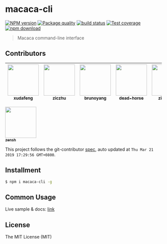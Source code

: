 # macaca-cli

[![NPM version][npm-image]][npm-url]
[![Package quality][quality-image]][quality-url]
[![build status][travis-image]][travis-url]
[![Test coverage][coveralls-image]][coveralls-url]
[![npm download][download-image]][download-url]

[npm-image]: https://img.shields.io/npm/v/macaca-cli.svg
[npm-url]: https://npmjs.org/package/macaca-cli
[quality-image]: https://packagequality.com/shield/macaca-cli.svg
[quality-url]: https://packagequality.com/#?package=macaca-cli
[travis-image]: https://img.shields.io/travis/macacajs/macaca-cli.svg
[travis-url]: https://travis-ci.org/macacajs/macaca-cli
[coveralls-image]: https://img.shields.io/coveralls/macacajs/macaca-cli.svg
[coveralls-url]: https://coveralls.io/r/macacajs/macaca-cli?branch=master
[download-image]: https://img.shields.io/npm/dm/macaca-cli.svg
[download-url]: https://npmjs.org/package/macaca-cli

> Macaca command-line interface

<!-- GITCONTRIBUTOR_START -->

## Contributors

|[<img src="https://avatars1.githubusercontent.com/u/1011681?v=4" width="100px;"/><br/><sub><b>xudafeng</b></sub>](https://github.com/xudafeng)<br/>|[<img src="https://avatars1.githubusercontent.com/u/1044425?v=4" width="100px;"/><br/><sub><b>ziczhu</b></sub>](https://github.com/ziczhu)<br/>|[<img src="https://avatars3.githubusercontent.com/u/5086369?v=4" width="100px;"/><br/><sub><b>brunoyang</b></sub>](https://github.com/brunoyang)<br/>|[<img src="https://avatars3.githubusercontent.com/u/985607?v=4" width="100px;"/><br/><sub><b>dead-horse</b></sub>](https://github.com/dead-horse)<br/>|[<img src="https://avatars1.githubusercontent.com/u/11460601?v=4" width="100px;"/><br/><sub><b>zivyangll</b></sub>](https://github.com/zivyangll)<br/>|[<img src="https://avatars0.githubusercontent.com/u/156269?v=4" width="100px;"/><br/><sub><b>fengmk2</b></sub>](https://github.com/fengmk2)<br/>|
| :---: | :---: | :---: | :---: | :---: | :---: |
[<img src="https://avatars3.githubusercontent.com/u/863754?v=4" width="100px;"/><br/><sub><b>zensh</b></sub>](https://github.com/zensh)<br/>

This project follows the git-contributor [spec](https://github.com/xudafeng/git-contributor), auto updated at `Thu Mar 21 2019 17:29:56 GMT+0800`.

<!-- GITCONTRIBUTOR_END -->

## Installment

```bash
$ npm i macaca-cli -g
```

## Common Usage

Live sample & docs: [link](//macacajs.github.io/guide/quick-start.html)

## License

The MIT License (MIT)
